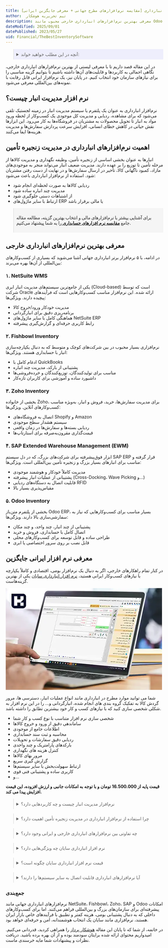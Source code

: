 ```yaml
---
title: معرفی بهترین نرم‌افزارهای انبارداری [مقایسه نرم‌افزارهای مطرح جهانی + معرفی جایگزین ایرانی]
author:  تیم تحریریه هوشکار
description: معرفی بهترین نرم‌افزارهای انبارداری خارجی محبوب مانند Odoo، Zoho و NetSuite به همراه بررسی جامع قابلیت‌ها و معرفی گزینه قدرتمند ایرانی، نرم‌افزار انبارداری سایان به‌عنوان جایگزینی مناسب
dateModified: 2025/09/01
datePublished: 2023/05/27
uid: Financial/TheBestInventorySoftware
---
```


<blockquote style="background-color:#eeeefc; padding:0.5rem">
<details>
  <summary>آنچه در این مطلب خواهید خواند:</summary>
  <ul>
    <li>نرم افزار مدیریت انبار چیست؟</li>
    <li>اهمیت نرم‌افزارهای انبارداری در مدیریت زنجیره تأمین</li>
    <li>معرفی بهترین نرم‌افزارهای انبارداری خارجی</li>
    <ul>
      <li>NetSuite WMS</li>
      <li>Fishbowl Inventory</li>
      <li>Zoho Inventory</li>
      <li>SAP Extended Warehouse Management (EWM)</li>
      <li>Odoo Inventory</li>
    </ul>
    <li>معرفی نرم افزار ایرانی جایگزین</li>
  </ul>
</details>
</blockquote>

در این مقاله قصد داریم تا با معرفی لیستی از بهترین نرم‌افزارهای انبارداری خارجی، نگاهی اجمالی به کاربردها و قابلیت‌های آن‌ها داشته باشیم تا بتوانیم گزینه مناسبی را برای نیازهای سازمان خود انتخاب کنیم. در پایان نیز، یک نرم‌افزار ایرانی قابل رقابت با نمونه‌های بین‌المللی معرفی می‌شود.

## نرم افزار مدیریت انبار چیست؟

نرم‌افزار انبارداری به عنوان یک پلتفرم یا سیستم مدیریت انبار در زمینه لجستیک تلقی می‌شود که برای مشاهده، ردیابی و مدیریت کل موجودی یک کسب‌وکار از لحظه ورود مواد به انبار تا تحویل محصولات به مشتریان در فروشگاه‌ها به کار می‌رود. این ابزارها نقش حیاتی در کاهش خطای انسانی، افزایش سرعت پردازش سفارش‌ها و مدیریت هزینه‌ها ایفا می‌کنند.

## اهمیت نرم‌افزارهای انبارداری در مدیریت زنجیره تأمین

انبارها به عنوان بخشی اساسی از زنجیره تأمین، وظیفه نگهداری و مدیریت کالاها از مرحله تأمین تا توزیع را بر عهده دارند. مدیریت ضعیف انبار می‌تواند منجر به موجودی‌های مازاد، کمبود ناگهانی کالا، تأخیر در ارسال سفارش‌ها و در نهایت از دست رفتن مشتریان شود.
استفاده از نرم‌افزار انبارداری باعث می‌شود:

- ردیابی کالاها به صورت لحظه‌ای انجام شود
- مدیریت چند انباره ساده شود
- از اشتباهات دستی جلوگیری شود
- ارتباط با سایر ماژول‌های ERP یا مالی برقرار باشد

<blockquote style="background-color:#f5f5f5; padding:0.5rem">
  <p><strong>برای آشنایی بیشتر با نرم‌افزارهای مالی و انتخاب بهترین گزینه، مطالعه مقاله جامع 
    <a href="https://www.hooshkar.com/Wiki/Financial/ComparisonFinancialSoftware" target="_blank">
      مقایسه نرم افزارهای حسابداری
    </a> 
    را به شما پیشنهاد می‌کنیم.
  </strong></p>
</blockquote>

## معرفی بهترین نرم‌افزارهای انبارداری خارجی

در ادامه، با ۵ نرم‌افزار برتر انبارداری جهانی آشنا می‌شوید که بسیاری از کسب‌وکارهای بین‌المللی از آن‌ها بهره می‌برند:

### ۱. NetSuite WMS
یکی از جامع‌ترین سیستم‌های مدیریت انبار ابری (Cloud-based) است که توسط شرکت Oracle ارائه شده. این نرم‌افزار مناسب کسب‌وکارهایی است که فرآیندهای پیچیده دارند.
ویژگی‌ها:

- مدیریت خودکار ورود/خروج کالا
- برنامه‌ریزی دقیق برای انبارگردانی
- هماهنگی کامل با سایر ماژول‌های NetSuite ERP
- رابط کاربری حرفه‌ای و گزارش‌گیری پیشرفته

### ۲. Fishbowl Inventory
نرم‌افزاری بسیار محبوب در بین شرکت‌های کوچک و متوسط که به دنبال یکپارچه‌سازی انبار با حسابداری هستند.
ویژگی‌ها:

- ادغام کامل با QuickBooks
- پشتیبانی از بارکد، مدیریت چند انباره
- مناسب برای تولیدکنندگان، توزیع‌کنندگان و خرده‌فروشی‌ها
- داشبورد ساده و آموزشی برای کاربران تازه‌کار

### ۳. Zoho Inventory
بخشی از خانواده Zoho، برای مدیریت سفارش‌ها، خرید، فروش و انبار، به‌ویژه مناسب کسب‌وکارهای آنلاین.
ویژگی‌ها:

- اتصال به فروشگاه‌های Shopify و Amazon
- سیستم هشدار سطح موجودی
- ردیابی بسته‌ها و سفارش‌ها در زمان واقعی
- قیمت‌گذاری مقرون‌به‌صرفه برای استارتاپ‌ها

### ۴. SAP Extended Warehouse Management (EWM)
ابزار فوق‌پیشرفته برای شرکت‌های بزرگ، که در دل سیستم SAP ERP قرار گرفته و مناسب برای انبارهای بسیار بزرگ و زنجیره تأمین بین‌المللی است.
ویژگی‌ها:

- مدیریت کاملاً خودکار و هوشمند موجودی
- پشتیبانی از عملیات انبار پیشرفته (Cross-Docking، Wave Picking و...)
- قابلیت اتصال به دستگاه‌های ردیابی RFID
- مقیاس‌پذیری بسیار بالا

### ۵. Odoo Inventory
بخشی از پلتفرم متن‌باز Odoo ERP، بسیار مناسب برای کسب‌وکارهایی که نیاز به سفارشی‌سازی بالا دارند.
ویژگی‌ها:

- پشتیبانی از چند انبار، چند واحد، و چند مکان
- اتصال کامل با حسابداری، فروش و خرید
- طراحی ساده و قابل توسعه برای کسب‌وکارهای محلی
- قابل نصب بر روی سرور اختصاصی یا ابری

## معرفی نرم افزار ایرانی جایگزین

در کنار تمام راهکارهای خارجی، اگر به دنبال یک نرم‌افزار بومی، اقتصادی و کاملاً یکپارچه با نیازهای کسب‌وکار ایرانی هستید، <a href="https://www.hooshkar.com/Software/Sayan/Module/Inventory" target="_blank">نرم افزار انبارداری سایان</a> یکی از بهترین گزینه‌هاست.

![سایان، بهترین نرم افزار انبارداری](./Images/TheBestInventorySoftware-01.webp)

شما می توانید موارد مطرح در انبارداری مانند انواع عملیات انبار،
دسترسی ها، مرور گردش کالا به تفکیک گروه بندی های انجام شده، انبارگردانی و... را در این نرم افزار به شکلی
شخصی سازی کنید که با نیازهای کسب و کار خود بیشترین تطابق را داشته باشد.

- شخصی سازی نرم افزار متناسب با نوع کسب و کار شما
- ساماندهی دقیق از ورود و خروج کالاها
- اطلاعات جامع از موجودی
- محاسبه و ثبت سند حسابداری
- ردیابی دقیق سفارشات و تحویلات
- بارکدهای پارامتریک و چند واحدی
- کنترل هزینه های نگهداری
- مرور بهای کالاها
- گزارش گیری سریع
- ارتباط سهولت‌بخش با سایر سیستم‌ها
- کاربری ساده و پشتیبانی فنی قوی
- و...

**قیمت پایه از 16.500.000 تومان و با توجه به امکانات جانبی و ارزش افزوده، این قیمت افزایش پیدا می کند.**

<blockquote style="padding:0.5rem">
  <details>
    <summary>نرم‌افزار مدیریت انبار چیست و چه کاربردهایی دارد؟</summary>
    <ul>
      <li>نرم‌افزار مدیریت انبار سیستمی است که به کسب‌وکارها کمک می‌کند تا موجودی کالاها را از لحظه ورود به انبار تا تحویل به مشتری به صورت دقیق ردیابی و مدیریت کنند و خطاهای انسانی را کاهش دهند.</li>
    </ul>
  </details>
</blockquote>

<blockquote style="padding:0.5rem; margin-top:0.5rem;">
  <details>
    <summary>چرا استفاده از نرم‌افزار انبارداری در مدیریت زنجیره تأمین اهمیت دارد؟</summary>
    <ul>
      <li>مدیریت دقیق انبار از بروز مشکلاتی مانند کمبود یا مازاد کالا، تأخیر در ارسال سفارش‌ها و افزایش هزینه‌ها جلوگیری می‌کند و به بهبود رضایت مشتریان و کارایی سازمان کمک می‌کند.</li>
    </ul>
  </details>
</blockquote>

<blockquote style="padding:0.5rem; margin-top:0.5rem;">
  <details>
    <summary>چه تفاوتی بین نرم‌افزارهای انبارداری خارجی و ایرانی وجود دارد؟</summary>
    <ul>
      <li>نرم‌افزارهای خارجی معمولاً امکانات پیشرفته و گسترده‌ای دارند ولی هزینه بالاتر، عدم پشتیبانی فارسی و تطبیق‌پذیری کمتر با قوانین و نیازهای بازار ایران از معایب آن‌هاست. نرم‌افزارهای ایرانی مانند سایان، هزینه مناسب‌تر، پشتیبانی بومی و شخصی‌سازی بهتر دارند.</li>
    </ul>
  </details>
</blockquote>

<blockquote style="padding:0.5rem; margin-top:0.5rem;">
  <details>
    <summary>نرم افزار انبارداری سایان چه ویژگی‌هایی دارد؟</summary>
    <ul>
      <li>امکان سفارشی‌سازی عملیات انبار، مدیریت دقیق ورود و خروج کالا، ردیابی سفارشات، گزارش‌گیری سریع، کنترل هزینه‌ها، استفاده از بارکد و پشتیبانی قوی از مهم‌ترین ویژگی‌های سایان است.</li>
    </ul>
  </details>
</blockquote>

<blockquote style="padding:0.5rem; margin-top:0.5rem;">
  <details>
    <summary>قیمت نرم افزار انبارداری سایان چگونه است؟</summary>
    <ul>
      <li>قیمت پایه نرم‌افزار سایان از 16.500.000 تومان شروع می‌شود و با توجه به امکانات جانبی و نیازهای اختصاصی کسب‌وکار افزایش می‌یابد.</li>
    </ul>
  </details>
</blockquote>

<blockquote style="padding:0.5rem; margin-top:0.5rem;">
  <details>
    <summary>آیا نرم‌افزارهای انبارداری قابلیت اتصال به سایر سیستم‌ها را دارند؟</summary>
    <ul>
      <li>بله، نرم‌افزارهای مدیریت انبار معمولاً قابلیت یکپارچه‌سازی با سیستم‌های حسابداری، فروش و ERP را دارند تا فرآیندهای کسب‌وکار به صورت یکپارچه مدیریت شود.</li>
    </ul>
  </details>
</blockquote>

### جمع‌بندی

نرم‌افزارهای انبارداری جهانی مانند NetSuite، Fishbowl، Zoho، SAP و Odoo امکانات پیشرفته‌ای برای سازمان‌های بزرگ و بین‌المللی فراهم می‌کنند. اما برای کسب‌وکارهای داخلی که به دنبال پشتیبانی بومی، هزینه کمتر و تطبیق با فرآیندهای خاص بازار ایران هستند، نرم‌افزاری مانند سایان یک انتخاب هوشمندانه، امن و حرفه‌ای خواهد بود.

در خاتمه، از شما که تا پایان این مقاله <a href="https://www.hooshkar.com" target="_blank">هوشکار پرداز</a> را همراهی کردید، قدردانی می‌کنیم. امیدواریم محتوای ارائه شده برایتان سودمند بوده و از آن بهره برده باشید. دریافت نظرات و پیشنهادات شما مایه خرسندی ماست.